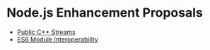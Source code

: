 # Node.js Enhancement Proposals

* [Public C++ Streams](001-public-stream-base.md)
* [ES6 Module Interoperability](./002-es6-modules.md)
